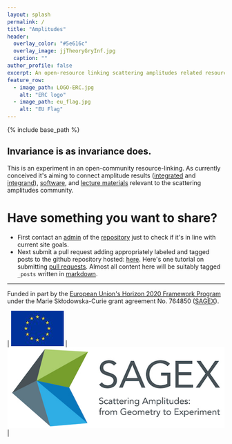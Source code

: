```yaml
---
layout: splash
permalink: /
title: "Amplitudes"
header:
  overlay_color: "#5e616c"
  overlay_image: jjTheoryGryInf.jpg
  caption: ""
author_profile: false
excerpt: An open-resource linking scattering amplitudes related resources.
feature_row:
  - image_path: LOGO-ERC.jpg
    alt: "ERC logo"
  - image_path: eu_flag.jpg
    alt: "EU Flag"
---
```


{% include base_path %}

## Invariance is as invariance does.

This is an experiment in an open-community resource-linking. As currently conceived it's aiming to connect amplitude results ([integrated](/integrals/) and [integrand](/integrands/)),  [software](/software/), and [lecture materials](/lectures/) relevant to the scattering amplitudes community.


# Have something you want to share?
  * First contact an [admin](https://github.com/orgs/Amplitudes/people) of the [repository](https://github.com/Amplitudes/amplitudes/tree/gh-pages) just to check if it's in line with current site goals.
  * Next submit a pull request adding appropriately labeled and tagged posts to the github repository hosted:  [here](https://github.com/Amplitudes/amplitudes/tree/gh-pages).  Here's one tutorial on submitting [pull requests](https://www.thinkful.com/learn/github-pull-request-tutorial/). Almost all content here will be suitably tagged ```_posts``` written in [markdown](https://en.wikipedia.org/wiki/Markdown).

-----------------

Funded in part by the [European Union's Horizon 2020 Framework Program](https://ec.europa.eu/programmes/horizon2020/) under the Marie Skłodowska-Curie grant agreement No. 764850 ([SAGEX](https://sagex.org)). 

| <img src="/images/eu_flag.jpg" alt="eu_flag" > | <img src="/images/Sagex.jpg" alt="SAGEX-Logo" > |

